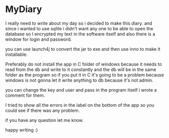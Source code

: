 # MyDiary
I really need to write about my day so i decided to make this diary. and since i wanted to use sqlite i didn't want any one to be able to open the database so I encrypted my text in the software itself and also there is a window for login and password.

you can use launch4j to convert the jar to exe and then use inno to make it installable.

Preferably do not install the app in C folder of windows because it needs to read from the db and write to it constantly and the db will be in the same folder as the program so if you put it in C it's going to be a problem because windows is not gonna let it write anything to db because it's not admin.

you can change the key and user and pass in the program itself i wrote a comment for them.

I tried to show all the errors in the label on the bottom of the app so you could see if there was any problem.

if you have any question let me know.

happy writing :)
